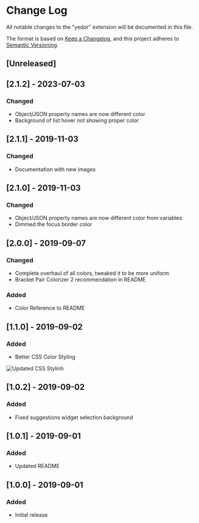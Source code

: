 # Change Log

All notable changes to the "yedor" extension will be documented in this file.

The format is based on [Keep a Changelog](https://keepachangelog.com/en/1.0.0/),
and this project adheres to [Semantic Versioning](https://semver.org/spec/v2.0.0.html).

## [Unreleased]

## [2.1.2] - 2023-07-03

### Changed

- Object/JSON property names are now different color
- Background of list hover not showing proper color

## [2.1.1] - 2019-11-03

### Changed

- Documentation with new images

## [2.1.0] - 2019-11-03

### Changed

- Object/JSON property names are now different color from variables
- Dimmed the focus border color

## [2.0.0] - 2019-09-07

### Changed

- Complete overhaul of all colors, tweaked it to be more uniform
- Bracket Pair Colorizer 2 recommendation in README

### Added

- Color Reference to README

## [1.1.0] - 2019-09-02

### Added

- Better CSS Color Styling

<img src="https://i.imgur.com/yxDI8B6.png" alt="Updated CSS Stylinh">

## [1.0.2] - 2019-09-02

### Added

- Fixed suggestions widget selection background

## [1.0.1] - 2019-09-01

### Added

- Updated README

## [1.0.0] - 2019-09-01

### Added

- Initial release
